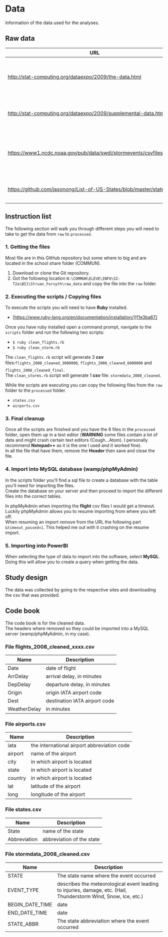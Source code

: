 # Data

Information of the data used for the analyses.

## Raw data

URL                                                                     | Description                                                                   | Date
----------------------------------------------------------------------- | ----------------------------------------------------------------------------- | ----------
<http://stat-computing.org/dataexpo/2009/the-data.html>                 | A list with most (if not all) of the flights made in the USA in 2008.         | 22.12.2017
<http://stat-computing.org/dataexpo/2009/supplemental-data.html>        | A list with most (if not all) of the airports in the USA.                     | 22.12.2017
<https://www1.ncdc.noaa.gov/pub/data/swdi/stormevents/csvfiles/legacy/> | A list with most (if not all) of the storms that occurred in the USA in 2008. | 11.01.2018
<https://github.com/jasonong/List-of-US-States/blob/master/states.csv>  | A list of the US states and their abbreviations.                              | 15.01.2018

## Instruction list

The following section will walk you through different steps you will need to take to get the data from `raw` to `processed`.

### 1\. Getting the files

Most file are in this GitHub repository but some where to big and are located in the school share folder (COMMUN).<br>

1. Download or clone the Git repository.
2. Got the following location `N:\COMMUN\ELEVE\INFO\SI-T2a\BI1\Struan_Forsyth\raw_data` and copy the file into the `raw` folder.

### 2\. Executing the scripts / Copying files

To execute the scripts you will need to have **Ruby** installed.

- [https://www.ruby-lang.org/en/documentation/installation/][f1e3ba67]

Once you have ruby installed open a command prompt, navigate to the `scripts` folder and run the following two scripts:

- `$ ruby clean_flights.rb`
- `$ ruby clean_storm.rb`

The `clean_flights.rb` script will generate 3 **csv** files:`flights_2008_cleaned_3000000`, `flights_2008_cleaned_6000000` and `flights_2008_cleaned_final`.<br>
The `clean_storms.rb` script will generate 1 **csv** file: `stormdata_2008_cleaned`.

While the scripts are executing you can copy the following files from the `raw` folder to the `processed` folder.

- `states.csv`
- `airports.csv`

### 3\. Final cleanup

Once all the scripts are finished and you have the 6 files in the `processed` folder, open them up in a text editor (**WARNING** some files contain a lot of data and might crash certain text editors (Cough...Atom). I personally recommend **Notepad++** as it is the one I used and it worked fine).<br>
In all the file that have them, remove the **Header** then save and close the file.

### 4\. Import into MySQL database (wamp/phpMyAdmin)

In the scripts folder you'll find a sql file to create a database with the table you'll need for importing the files.<br>
Create the database on your server and then proceed to import the different files into the correct tables.

In phpMyAdmin when importing the **flight** csv files I would get a timeout. Luckily phpMyAdmin allows you to resume importing from where you left off.<br>
When resuming an import remove from the URL the following part `&timeout_passed=1`. This helped me out with it crashing on the resume import.

### 5\. Importing into PowerBI

When selecting the type of data to import into the software, select **MySQL**. Doing this will allow you to create a query when getting the data.

## Study design

The data was collected by going to the respective sites and downloading the csv that was provided.

## Code book

The code book is for the cleaned data.<br>
The headers where removed so they could be imported into a MySQL server (wamp/phpMyAdmin, in my case).

### File flights_2008_cleaned_xxxx.csv

Name         | Description
------------ | -----------------------------
Date         | date of flight
ArrDelay     | arrival delay, in minutes
DepDelay     | departure delay, in minutes
Origin       | origin IATA airport code
Dest         | destination IATA airport code
WeatherDelay | in minutes

### File airports.csv

Name    | Description
------- | -------------------------------------------
iata    | the international airport abbreviation code
airport | name of the airport
city    | in which airport is located
state   | in which airport is located
country | in which airport is located
lat     | latitude of the airport
long    | longitude of the airport

### File states.csv

Name         | Description
------------ | -------------------------
State        | name of the state
Abbreviation | abbreviation of the state

### File stormdata_2008_cleaned.csv

Name            | Description
--------------- | ---------------------------------------------------------------------------------------------------------------
STATE           | The state name where the event occurred
EVENT_TYPE      | describes the meteorological event leading to injuries, damage, etc. (Hail, Thunderstorm Wind, Snow, Ice, etc.)
BEGIN_DATE_TIME | date
END_DATE_TIME   | date
STATE_ABBR      | The state abbreviation where the event occurred

[f1e3ba67]: https://www.ruby-lang.org/en/documentation/installation/ "Ruby Installation"
